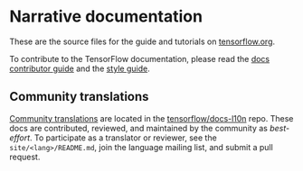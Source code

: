 # Narrative documentation

These are the source files for the guide and tutorials on
[tensorflow.org](https://www.tensorflow.org/overview).

To contribute to the TensorFlow documentation, please read the
[docs contributor guide](https://www.tensorflow.org/community/contribute/docs)
and the [style guide](https://www.tensorflow.org/community/contribute/docs_style).

## Community translations

[Community translations](https://www.tensorflow.org/community/contribute/docs#community_translations)
are located in the
[tensorflow/docs-l10n](https://github.com/tensorflow/docs-l10n) repo. These docs
are contributed, reviewed, and maintained by the community as *best-effort*. To
participate as a translator or reviewer, see the `site/<lang>/README.md`, join
the language mailing list, and submit a pull request.
